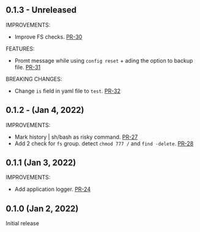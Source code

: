 ## 0.1.3 - Unreleased

IMPROVEMENTS:
* Improve FS checks. [PR-30](https://github.com/kaplanelad/shellfirm/pull/30)

FEATURES:
* Promt message while using `config reset` + ading the option to backup file. [PR-31](https://github.com/kaplanelad/shellfirm/pull/31)

BREAKING CHANGES:
* Change `is` field in yaml file to `test`. [PR-32](https://github.com/kaplanelad/shellfirm/pull/32)

## 0.1.2 - (Jan 4, 2022)

IMPROVEMENTS:
* Mark history | sh/bash as risky command. [PR-27](https://github.com/kaplanelad/shellfirm/pull/27)
* Add 2 check for `fs` group. detect `chmod 777 /` and `find -delete`. [PR-28](https://github.com/kaplanelad/shellfirm/pull/28)

## 0.1.1 (Jan 3, 2022)

IMPROVEMENTS:

* Add application logger. [PR-24](https://github.com/kaplanelad/shellfirm/pull/24)

## 0.1.0 (Jan 2, 2022)
Initial release
